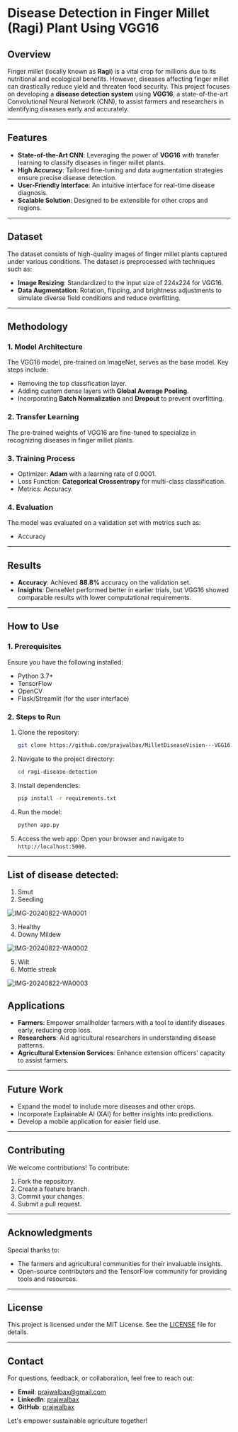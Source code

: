 # Disease Detection in Finger Millet (Ragi) Plant Using VGG16

## Overview
Finger millet (locally known as **Ragi**) is a vital crop for millions due to its nutritional and ecological benefits. However, diseases affecting finger millet can drastically reduce yield and threaten food security. This project focuses on developing a **disease detection system** using **VGG16**, a state-of-the-art Convolutional Neural Network (CNN), to assist farmers and researchers in identifying diseases early and accurately.

---

## Features
- **State-of-the-Art CNN**: Leveraging the power of **VGG16** with transfer learning to classify diseases in finger millet plants.
- **High Accuracy**: Tailored fine-tuning and data augmentation strategies ensure precise disease detection.
- **User-Friendly Interface**: An intuitive interface for real-time disease diagnosis.
- **Scalable Solution**: Designed to be extensible for other crops and regions.

---

## Dataset
The dataset consists of high-quality images of finger millet plants captured under various conditions. The dataset is preprocessed with techniques such as:
- **Image Resizing**: Standardized to the input size of 224x224 for VGG16.
- **Data Augmentation**: Rotation, flipping, and brightness adjustments to simulate diverse field conditions and reduce overfitting.

---

## Methodology
### 1. **Model Architecture**
The VGG16 model, pre-trained on ImageNet, serves as the base model. Key steps include:
- Removing the top classification layer.
- Adding custom dense layers with **Global Average Pooling**.
- Incorporating **Batch Normalization** and **Dropout** to prevent overfitting.

### 2. **Transfer Learning**
The pre-trained weights of VGG16 are fine-tuned to specialize in recognizing diseases in finger millet plants.

### 3. **Training Process**
- Optimizer: **Adam** with a learning rate of 0.0001.
- Loss Function: **Categorical Crossentropy** for multi-class classification.
- Metrics: Accuracy.

### 4. **Evaluation**
The model was evaluated on a validation set with metrics such as:
- Accuracy

---

## Results
- **Accuracy**: Achieved **88.8%** accuracy on the validation set.
- **Insights**: DenseNet performed better in earlier trials, but VGG16 showed comparable results with lower computational requirements.

---

## How to Use
### 1. **Prerequisites**
Ensure you have the following installed:
- Python 3.7+
- TensorFlow
- OpenCV
- Flask/Streamlit (for the user interface)

### 2. **Steps to Run**
1. Clone the repository:
   ```bash
   git clone https://github.com/prajwalbax/MilletDiseaseVision---VGG16-.git
   ```
2. Navigate to the project directory:
   ```bash
   cd ragi-disease-detection
   ```
3. Install dependencies:
   ```bash
   pip install -r requirements.txt
   ```
4. Run the model:
   ```bash
   python app.py
   ```
5. Access the web app:
   Open your browser and navigate to `http://localhost:5000`.

---
## List of disease detected:

1. Smut 
2. Seedling
   
![IMG-20240822-WA0001](https://github.com/user-attachments/assets/9844efc6-7a08-4ac5-b1bd-5ae396ce52c3)

3. Healthy
4. Downy Mildew
   
![IMG-20240822-WA0002](https://github.com/user-attachments/assets/ac09d1b5-f93a-4632-b249-0c4b5ae4a7e7)

5. Wilt
6. Mottle streak

![IMG-20240822-WA0003](https://github.com/user-attachments/assets/bcb0ae2b-b6eb-48fd-bae4-b96db735c658)



## Applications
- **Farmers**: Empower smallholder farmers with a tool to identify diseases early, reducing crop loss.
- **Researchers**: Aid agricultural researchers in understanding disease patterns.
- **Agricultural Extension Services**: Enhance extension officers' capacity to assist farmers.

---

## Future Work
- Expand the model to include more diseases and other crops.
- Incorporate Explainable AI (XAI) for better insights into predictions.
- Develop a mobile application for easier field use.

---

## Contributing
We welcome contributions! To contribute:
1. Fork the repository.
2. Create a feature branch.
3. Commit your changes.
4. Submit a pull request.

---

## Acknowledgments
Special thanks to:
- The farmers and agricultural communities for their invaluable insights.
- Open-source contributors and the TensorFlow community for providing tools and resources.

---

## License
This project is licensed under the MIT License. See the [LICENSE](LICENSE) file for details.

---

## Contact
For questions, feedback, or collaboration, feel free to reach out:
- **Email**: prajwalbax@gmail.com
- **LinkedIn**: [prajwalbax](https://www.linkedin.com/in/prajwal-bax/)
- **GitHub**: [prajwalbax](https://github.com/prajwalbax)

Let's empower sustainable agriculture together!

